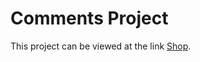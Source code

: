 # Comments Project

This project can be viewed at the link [Shop](https://evanstcom.github.io/shop/).
